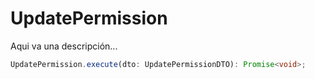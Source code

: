 # UpdatePermission

Aqui va una descripción...

```typescript 
UpdatePermission.execute(dto: UpdatePermissionDTO): Promise<void>;
```
